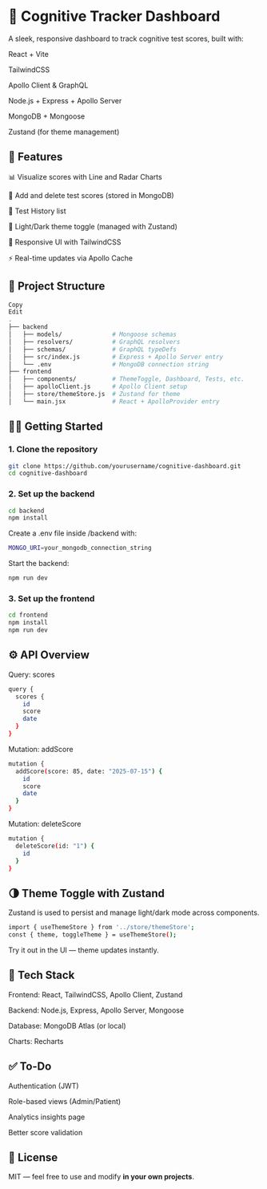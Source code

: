 # 🧠 Cognitive Tracker Dashboard
A sleek, responsive dashboard to track cognitive test scores, built with:

React + Vite

TailwindCSS

Apollo Client & GraphQL

Node.js + Express + Apollo Server

MongoDB + Mongoose

Zustand (for theme management)

## 🚀 Features
📊 Visualize scores with Line and Radar Charts

📝 Add and delete test scores (stored in MongoDB)

📅 Test History list

🌙 Light/Dark theme toggle (managed with Zustand)

🧠 Responsive UI with TailwindCSS

⚡ Real-time updates via Apollo Cache

## 📁 Project Structure
```bash
Copy
Edit
.
├── backend
│   ├── models/              # Mongoose schemas
│   ├── resolvers/           # GraphQL resolvers
│   ├── schemas/             # GraphQL typeDefs
│   ├── src/index.js         # Express + Apollo Server entry
│   └── .env                 # MongoDB connection string
├── frontend
│   ├── components/          # ThemeToggle, Dashboard, Tests, etc.
│   ├── apolloClient.js      # Apollo Client setup
│   ├── store/themeStore.js  # Zustand for theme
│   └── main.jsx             # React + ApolloProvider entry
```

## 🧑‍💻 Getting Started

### 1. Clone the repository
```bash
git clone https://github.com/yourusername/cognitive-dashboard.git
cd cognitive-dashboard
```

### 2. Set up the backend
```bash
cd backend
npm install
```

Create a .env file inside /backend with:
```bash
MONGO_URI=your_mongodb_connection_string
```

Start the backend:
```bash
npm run dev
```

### 3. Set up the frontend
```bash
cd frontend
npm install
npm run dev
```

## ⚙️ API Overview
Query: scores
```bash
query {
  scores {
    id
    score
    date
  }
}
```

Mutation: addScore
```bash
mutation {
  addScore(score: 85, date: "2025-07-15") {
    id
    score
    date
  }
}
```

Mutation: deleteScore
```bash
mutation {
  deleteScore(id: "1") {
    id
  }
}
```

## 🌗 Theme Toggle with Zustand
Zustand is used to persist and manage light/dark mode across components.
```bash
import { useThemeStore } from '../store/themeStore';
const { theme, toggleTheme } = useThemeStore();
```
Try it out in the UI — theme updates instantly.

## 📌 Tech Stack
Frontend: React, TailwindCSS, Apollo Client, Zustand

Backend: Node.js, Express, Apollo Server, Mongoose

Database: MongoDB Atlas (or local)

Charts: Recharts

## ✅ To-Do
Authentication (JWT)

Role-based views (Admin/Patient)

Analytics insights page

Better score validation

## 📄 License
MIT — feel free to use and modify **in your own projects**.